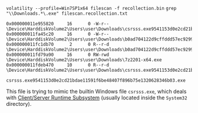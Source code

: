 `volatility --profile=Win7SP1x64 filescan -f recollection.bin`
`grep "\\Downloads.*\.exe" filescan.recollection.txt`

```
0x000000011e955820     16      0 -W-r-- \Device\HarddiskVolume2\Users\user\Downloads\csrsss.exe9541153d0e2cd21bdae11591f6be48407f896b75e1320628346b03.exe
0x000000011fa45c20     16      0 -W-r-- \Device\HarddiskVolume2\Users\user\Downloads\b0ad704122d9cffddd57ec92991a1e99fc1ac02d5b4d8fd31720978c02635cb1.exe
0x000000011fc1db70      2      0 R--r-d \Device\HarddiskVolume2\Users\user\Downloads\b0ad704122d9cffddd57ec92991a1e99fc1ac02d5b4d8fd31720978c02635cb1.exe
0x000000011fd79a90     16      0 RW-rwd \Device\HarddiskVolume2\Users\user\Downloads\7z2201-x64.exe
0x000000011fdeb470     10      0 R--r-d \Device\HarddiskVolume2\Users\user\Downloads\csrsss.exe9541153d0e2cd21bdae11591f6be48407f896b75e1320628346b03.exe
```

`csrsss.exe9541153d0e2cd21bdae11591f6be48407f896b75e1320628346b03.exe`

This file is trying to mimic the builtin Windows file `csrsss.exe`, which deals with [Client/Server Runtime Subsystem](https://en.wikipedia.org/wiki/Client/Server_Runtime_Subsystem) (usually located inside the `System32` directory).